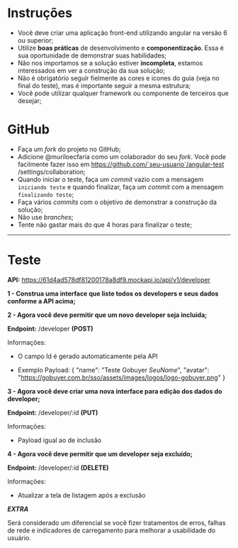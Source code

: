 # Instruções

- Você deve criar uma aplicação front-end utilizando angular na versão 6 ou superior;
- Utilize **boas práticas** de desenvolvimento e **componentização**. Essa é sua oportunidade de demonstrar suas habilidades;
- Não nos importamos se a solução estiver **incompleta**, estamos interessados em ver a construção da sua solução;
- Não é obrigatório seguir fielmente as cores e icones do guia (veja no final do teste), mas é importante seguir a mesma estrutura;
- Você pode utilizar qualquer framework ou componente de terceiros que desejar;

# GitHub

- Faça um *fork* do projeto no GitHub;
- Adicione @muriloecfaria como um colaborador do seu *fork*. Você pode facilmente fazer isso em https://github.com/`seu-usuario`/angular-test
/settings/collaboration;
- Quando iniciar o teste, faça um *commit* vazio com a mensagem `iniciando teste` e quando finalizar, faça um *commit* com a mensagem `finalizando teste`;
- Faça vários *commits* com o objetivo de demonstrar a construção da solução;
- Não use *branches*;
- Tente não gastar mais do que 4 horas para finalizar o teste;

-------------------------------------------------------------

# Teste

**API:** https://61d4ad578df81200178a8df9.mockapi.io/api/v1/developer


**1 - Construa uma interface que liste todos os developers e seus dados conforme a API acima;**

    
**2 - Agora você deve permitir que um novo developer seja incluída;**

**Endpoint:** /developer **(POST)**

Informações:

- O campo Id é gerado automaticamente pela API

- Exemplo Payload:
{
  "name": "Teste Gobuyer *SeuNome*",
  "avatar": "https://gobuyer.com.br/sso/assets/images/logos/logo-gobuyer.png"
}

**3 - Agora você deve criar uma nova interface para edição dos dados do developer;**

**Endpoint:** /developer/:id **(PUT)**

Informações:

- Payload igual ao de inclusão
    
**4 - Agora você deve permitir que um developer seja excluído;**

**Endpoint:** /developer/:id **(DELETE)**

Informações:

- Atualizar a tela de listagem após a exclusão



***EXTRA***

Será considerado um diferencial se você fizer tratamentos de erros, falhas de rede e indicadores de carregamento para melhorar a usabilidade do usuário.
